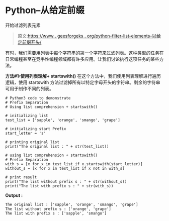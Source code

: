 # Python–从给定前缀

开始过滤列表元素

> 原文:[https://www . geesforgeks . org/python-filter-list-elements-以给定前缀开头/](https://www.geeksforgeeks.org/python-filter-list-elements-starting-with-given-prefix/)

有时，我们需要用列表中每个字符串的第一个字符来过滤列表。这种类型的任务在日常编程甚至在竞争性编程领域都有许多应用。让我们讨论执行这项任务的某些方法。

**方法#1:使用列表理解+ startswith()**
在这个方法中，我们使用列表理解进行遍历逻辑，使用 startswith 方法过滤掉所有以特定字母开头的字符串。剩余的字符串可用于制作不同的列表。

```
# Python3 code to demonstrate
# Prefix Separation
# Using list comprehension + startswith()

# initializing list
test_list = ['sapple', 'orange', 'smango', 'grape']

# initializing start Prefix
start_letter = 's'

# printing original list
print("The original list : " + str(test_list))

# using list comprehension + startswith()
# Prefix Separation
with_s = [x for x in test_list if x.startswith(start_letter)]
without_s = [x for x in test_list if x not in with_s]

# print result
print("The list without prefix s : " + str(without_s))
print("The list with prefix s : " + str(with_s))
```

**Output :**

```
The original list : ['sapple', 'orange', 'smango', 'grape']
The list without prefix s : ['orange', 'grape']
The list with prefix s : ['sapple', 'smango']

```
